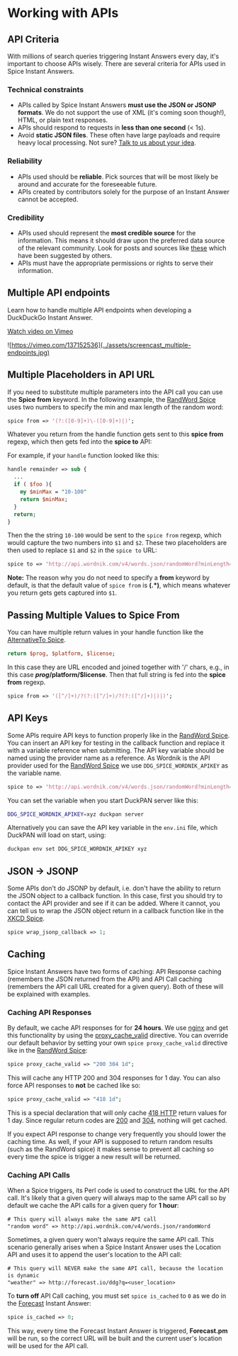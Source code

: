 # Working with APIs

## API Criteria

With millions of search queries triggering Instant Answers every day, it's important to choose APIs wisely. There are several criteria for APIs used in Spice Instant Answers.

### Technical constraints

- APIs called by Spice Instant Answers **must use the JSON or JSONP formats**. We do not support the use of XML (it's coming soon though!), HTML, or plain text responses.
- APIs should respond to requests in **less than one second** (< 1s).
- Avoid **static JSON files**. These often have large payloads and require heavy local processing. Not sure? [Talk to us about your idea](mailto:open@duckduckgo.com).

### Reliability

- APIs used should be **reliable**. Pick sources that will be most likely be around and accurate for the foreseeable future.
- APIs created by contributors solely for the purpose of an Instant Answer cannot be accepted.

### Credibility

- APIs used should represent the **most credible source** for the information. This means it should draw upon the preferred data source of the relevant community. Look for posts and sources like [these](https://duck.co/forum/thread/37/great-resources-for-instant-answer-ideas) which have been suggested by others. 
- APIs must have the appropriate permissions or rights to serve their information.

## Multiple API endpoints

Learn how to handle multiple API endpoints when developing a DuckDuckGo Instant Answer.

[Watch video on Vimeo](https://vimeo.com/137152536)

![https://vimeo.com/137152536](../assets/screencast_multiple-endpoints.jpg)

## Multiple Placeholders in API URL

If you need to substitute multiple parameters into the API call you can use the **Spice from** keyword. In the following example, the [RandWord Spice](https://github.com/duckduckgo/zeroclickinfo-spice/blob/master/lib/DDG/Spice/RandWord.pm) uses two numbers to specify the min and max length of the random word:

```perl
spice from => '(?:([0-9]+)\-([0-9]+)|)';
```

Whatever you return from the handle function gets sent to this **spice from** regexp, which then gets fed into the **spice to** API:

For example, if your `handle` function looked like this:

```perl
handle remainder => sub {
  ...
  if ( $foo ){
    my $minMax = "10-100"
    return $minMax;
  }
  return;
}
```

Then the the string `10-100` would be sent to the `spice from` regexp, which would capture the two numbers into `$1` and `$2`. These two placeholders are then used to replace `$1` and `$2` in the `spice to` URL:

```perl
spice to => 'http://api.wordnik.com/v4/words.json/randomWord?minLength=$1&maxLength=$2&api_key={{ENV{DDG_SPICE_WORDNIK_APIKEY}}}&callback={{callback}}';
```

**Note:** The reason why you do not need to specify a **from** keyword by default, is that the default value of `spice from` is **(.*)**, which means whatever you return gets gets captured into `$1`.

## Passing Multiple Values to Spice From

You can have multiple return values in your handle function like the [AlternativeTo Spice](https://github.com/duckduckgo/zeroclickinfo-spice/blob/master/lib/DDG/Spice/AlternativeTo.pm).

```perl
return $prog, $platform, $license;
```

In this case they are URL encoded and joined together with '/' chars, e.g., in this case **$prog/$platform/$license**. Then that full string is fed into the **spice from** regexp.

```perl
spice from => '([^/]+)/?(?:([^/]+)/?(?:([^/]+)|)|)';
```

## API Keys

Some APIs require API keys to function properly like in the [RandWord Spice](https://github.com/duckduckgo/zeroclickinfo-spice/blob/master/lib/DDG/Spice/RandWord.pm). You can insert an API key for testing in the callback function and replace it with a variable reference when submitting. The API key variable should be named using the provider name as a reference. As Wordnik is the API provider used for the [RandWord Spice](https://github.com/duckduckgo/zeroclickinfo-spice/blob/master/lib/DDG/Spice/RandWord.pm) we use `DDG_SPICE_WORDNIK_APIKEY` as the variable name.

```perl
spice to => 'http://api.wordnik.com/v4/words.json/randomWord?minLength=$1&maxLength=$2&api_key={{ENV{DDG_SPICE_WORDNIK_APIKEY}}}&callback={{callback}}';
```

You can set the variable when you start DuckPAN server like this:

```bash
DDG_SPICE_WORDNIK_APIKEY=xyz duckpan server
```

Alternatively you can save the API key variable in the `env.ini` file, which DuckPAN will load on start, using:

```bash
duckpan env set DDG_SPICE_WORDNIK_APIKEY xyz
```

## JSON -> JSONP

Some APIs don't do JSONP by default, i.e. don't have the ability to return the JSON object to a callback function. In this case, first you should try to contact the API provider and see if it can be added. Where it cannot, you can tell us to wrap the JSON object return in a callback function like in the [XKCD Spice](https://github.com/duckduckgo/zeroclickinfo-spice/blob/master/lib/DDG/Spice/Xkcd.pm).

```perl
spice wrap_jsonp_callback => 1;
```

## Caching

Spice Instant Answers have two forms of caching: API Response caching (remembers the JSON returned from the API) and API Call caching (remembers the API call URL created for a given query). Both of these will be explained with examples.

<!-- /summary -->

### Caching API Responses

By default, we cache API responses for for **24 hours**. We use [nginx](https://duckduckgo.com/?q=nginx) and get this functionality by using the [proxy_cache_valid](http://wiki.nginx.org/HttpProxyModule#proxy_cache_valid) directive. You can override our default behavior by setting your own `spice proxy_cache_valid` directive like in the [RandWord Spice](https://github.com/duckduckgo/zeroclickinfo-spice/blob/master/lib/DDG/Spice/RandWord.pm):

```perl
spice proxy_cache_valid => "200 304 1d";
```

This will cache any HTTP 200 and 304 responses for 1 day. You can also force API responses to **not** be cached like so:

```perl
spice proxy_cache_valid => "418 1d";
```

This is a special declaration that will only cache [418 HTTP](https://duckduckgo.com/?q=HTTP+418) return values for 1 day. Since regular return codes are [200](https://duckduckgo.com/?q=HTTP+200) and [304](https://duckduckgo.com/?q=HTTP+304), nothing will get cached.

If you expect API response to change very frequently you should lower the caching time. As well, if your API is supposed to return random results (such as the RandWord spice) it makes sense to prevent all caching so every time the spice is trigger a new result will be returned.

### Caching API Calls

When a Spice triggers, its Perl code is used to construct the URL for the API call. It's likely that a given query will always map to the same API call so by default we cache the API calls for a given query for **1 hour**:

```
# This query will always make the same API call
"random word" => http://api.wordnik.com/v4/words.json/randomWord
```

Sometimes, a given query won't always require the same API call. This scenario generally arises when a Spice Instant Answer uses the Location API and uses it to append the user's location to the API call:

```
# This query will NEVER make the same API call, because the location is dynamic
"weather" => http://forecast.io/ddg?q=<user_location>
```

To **turn off** API Call caching, you must set `spice is_cached` to `0` as we do in the [Forecast](https://github.com/duckduckgo/zeroclickinfo-spice/blob/master/lib/DDG/Spice/Forecast.pm) Instant Answer:

```perl
spice is_cached => 0;
```

This way, every time the Forecast Instant Answer is triggered, **Forecast.pm** will be run, so the correct URL will be built and  the current user's location will be used for the API call.
